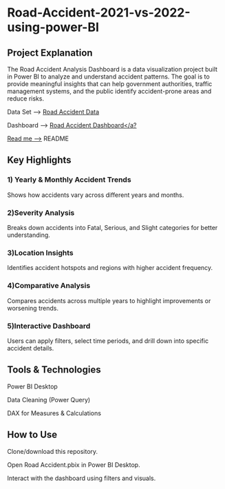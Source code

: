 # Road-Accident-2021-vs-2022-using-power-BI
## Project Explanation
The Road Accident Analysis Dashboard is a data visualization project built in Power BI to analyze and understand accident patterns. The goal is to provide meaningful insights that can help government authorities, traffic management systems, and the public identify accident-prone areas and reduce risks.

Data Set --> <a href="https://github.com/dilliprasathB/Road-Accident-2021-vs-2022-using-power-BI/blob/main/Road%20Accident%20Data.xlsb"> Road Accident Data</a>

Dashboard --> <a href="https://github.com/dilliprasathB/Road-Accident-2021-vs-2022-using-power-BI/blob/main/Road%20Accident.pbix">Road Accident Dashboard</a?

Read me --><a hred="https://github.com/dilliprasathB/Road-Accident-2021-vs-2022-using-power-BI/blob/main/README.md"> README</a>

## Key Highlights
### 1) Yearly & Monthly Accident Trends
Shows how accidents vary across different years and months.

### 2)Severity Analysis 
Breaks down accidents into Fatal, Serious, and Slight categories for better understanding.

### 3)Location Insights 
Identifies accident hotspots and regions with higher accident frequency.

### 4)Comparative Analysis 
Compares accidents across multiple years to highlight improvements or worsening trends.

### 5)Interactive Dashboard 
Users can apply filters, select time periods, and drill down into specific accident details.
## Tools & Technologies
Power BI Desktop

Data Cleaning (Power Query)

DAX for Measures & Calculations
## How to Use
Clone/download this repository.

Open Road Accident.pbix in Power BI Desktop.

Interact with the dashboard using filters and visuals.
